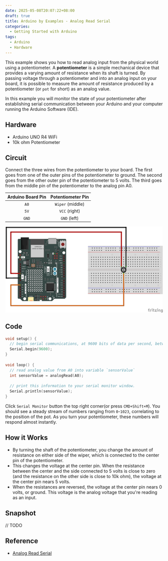 ```yaml
---
date: 2025-05-08T20:07:22+08:00
draft: true
title: Arduino by Examples - Analog Read Serial
categories: 
  - Getting Started with Arduino
tags:
  - Arduino
  - Hardware 
---
```

This example shows you how to read analog input from the physical world using a potentiometer. 
A **potentiometer** is a simple mechanical device that provides a varying amount of resistance when its shaft is turned. 
By passing voltage through a potentiometer and into an analog input on your board, it is possible to measure the amount of resistance produced by a potentiometer (or `pot` for short) as an analog value. 

In this example you will monitor the state of your potentiometer after establishing serial communication between your Arduino and your computer running the Arduino Software (IDE).

## Hardware
* Arduino UNO R4 WiFi
* 10k ohm Potentiometer

## Circuit

Connect the three wires from the potentiometer to your board. The first goes from one of the outer pins of the potentiometer to ground. The second goes from the other outer pin of the potentiometer to 5 volts. The third goes from the middle pin of the potentiometer to the analog pin A0.
<div class="flex flex-row gap-3"> 
<div class="flex-none">

|Arduino Board Pin|Potentiometer Pin|
|:----:|:----:|
|`A0`|`Wiper` (middle)|
|`5V`| `VCC` (right)|
|`GND`| `GND` (left)|

</div>
<div class="flex-">

![](fritzing/circuit_bb.png)

</div>
</div>

## Code

```cpp
void setup() {
  // begin serial communications, at 9600 bits of data per second, between the board and the computer
  Serial.begin(9600);
}

void loop() {
  // read analog value from A0 into variable `sensorValue`
  int sensorValue = analogRead(A0);

  // print this information to your serial monitor window. 
  Serial.println(sensorValue);
}
```

Click `Serial Monitor` button the top right corner(or press `CMD+Shift+M`). 
You should see a steady stream of numbers ranging from `0`-`1023`, correlating to the position of the pot. As you turn your potentiometer, these numbers will respond almost instantly.


## How it Works
* By turning the shaft of the potentiometer, you change the amount of resistance on either side of the wiper, which is connected to the center pin of the potentiometer. 
* This changes the voltage at the center pin. When the resistance between the center and the side connected to 5 volts is close to zero (and the resistance on the other side is close to 10k ohm), the voltage at the center pin nears 5 volts. 
* When the resistances are reversed, the voltage at the center pin nears 0 volts, or ground. This voltage is the analog voltage that you're reading as an input.


## Snapshot
// TODO

## Reference
* [Analog Read Serial](https://docs.arduino.cc/built-in-examples/basics/AnalogReadSerial/)

